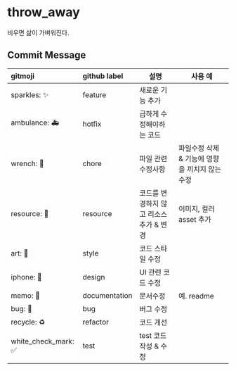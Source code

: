 # throw_away
비우면 삶이 가벼워진다.

## Commit Message

| gitmoji             | github label  | 설명                                    | 사용 예                                        |
| :------------------ | :------------ | --------------------------------------- | ---------------------------------------------- |
| sparkles: ✨        | feature        | 새로운 기능 추가                |                                                |
| ambulance: 🚑️        | hotfix        | 급하게 수정해야하는 코드                |                                                |
| wrench: 🔧           | chore         | 파일 관련 수정사항                      | 파일수정 삭제 & 기능에 영향을 끼치지 않는 수정 |
| resource: 🚚         | resource      | 코드를 변경하지 않고 리소스 추가 & 변경 | 이미지, 컬러 asset 추가                        |
| art: 🎨              | style         | 코드 스타일 수정                        |                                                |
| iphone: 📱           | design        | UI 관련 코드 수정                       |                                                |
| memo: 📝             | documentation | 문서수정                                | 예. readme                                     |
| bug: 🐛              | bug           | 버그 수정                               |                                                |
| recycle: ♻️          | refactor      | 코드 개선                               |                                                |
| white_check_mark: ✅ | test          | test 코드 작성 & 수정                   |                                                |
